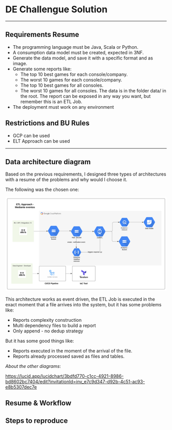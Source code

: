 # DE Challengue Solution

---


## Requirements Resume

* The programming language must be Java, Scala or Python.
* A consumption data model must be created, expected in 3NF.
* Generate the data model, and save it with a specific format and as image.
* Generate some reports like:
  * The top 10 best games for each console/company.
  * The worst 10 games for each console/company.
  * The top 10 best games for all consoles.
  * The worst 10 games for all consoles. The data is in the folder data/ in the root. 
  The report can be exposed in any way you want, but remember this is an ETL Job.
* The deployment must work on any environment

## Restrictions and BU Rules

* GCP can be used
* ELT Approach can be used

---

## Data architecture diagram

Based on the previous requirements, I designed three types of architectures 
with a resume of the problems and why would I choose it.

The following was the chosen one:

![alt text](img/architecture.jpeg)

This architecture works as event driven, the ETL Job is executed in the exact moment that a file arrives
into the system, but it has some problems like:

* Reports complexity construction
* Multi dependency files to build a report
* Only append - no dedup strategy

But it has some good things like:

* Reports executed in the moment of the arrival of the file.
* Reports already processed saved as files and tables.

*About the other diagrams*:

https://lucid.app/lucidchart/3bdfd770-c1cc-4921-8986-bd8602bc7404/edit?invitationId=inv_e7c9d347-d92b-4c51-ac93-e8b5307dec7e

## Resume & Workflow


## Steps to reproduce

